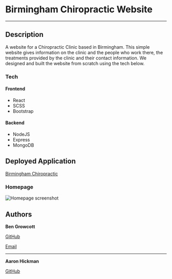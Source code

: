 # Birmingham Chiropractic Website

---

## Description

A website for a Chiropractic Clinic based in Birmingham. This simple website gives information on the clinic and the people who work there, the treatments provided by the clinic and their contact information. We designed and built the website from scratch using the tech below.

### Tech

#### Frontend

-   React
-   SCSS
-   Bootstrap

#### Backend

-   NodeJS
-   Express
-   MongoDB

## Deployed Application

[Birmingham Chiropractic](https://www.birminghamchiropractic.uk.com/)

### Homepage

![Homepage screenshot](./client/src/images/homepagescreenshot.png)

## Authors

**Ben Growcott**

[GitHub](https://github.com/BGrowcott)

[Email](mailto:bengrowcott@gmail.com)

---

**Aaron Hickman**

[GitHub](https://github.com/Hicku)
